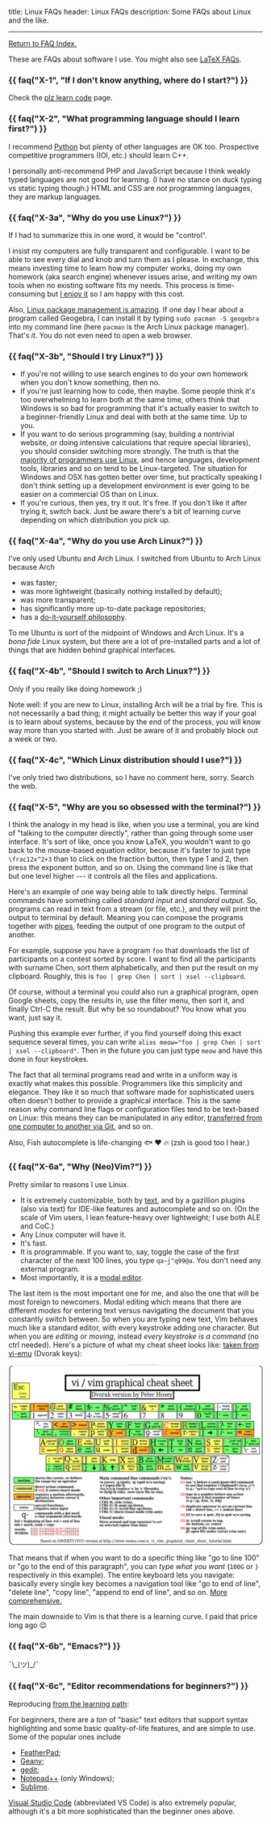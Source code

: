 title: Linux FAQs
header: Linux FAQs
description: Some FAQs about Linux and the like.

---

[Return to FAQ Index.](faqs.html)

These are FAQs about software I use.
You might also see [LaTeX FAQs](faq-latex.html).

### {{ faq("X-1", "If I don't know anything, where do I start?") }}

Check the [plz learn code](techsupport.html) page.

### {{ faq("X-2", "What programming language should I learn first?") }}

I recommend [Python](http://openbookproject.net/thinkcs/python/english3e/index.html)
but plenty of other languages are OK too.
Prospective competitive programmers (IOI, etc.) should learn C++.

I personally anti-recommend PHP and JavaScript because I think weakly typed
languages are not good for learning.
(I have no stance on duck typing vs static typing though.)
HTML and CSS are _not_ programming languages, they are markup languages.

### {{ faq("X-3a", "Why do you use Linux?") }}

If I had to summarize this in one word, it would be "control".

I insist my computers are fully transparent and configurable.
I want to be able to see every dial and knob and turn them as I please.
In exchange, this means investing time to learn how my computer works,
doing my own homework (aka search engine) whenever issues arise,
and writing my own tools when no existing software fits my needs.
This process is time-consuming but
[I enjoy it](https://xkcd.com/974/) so I am happy with this cost.

Also, [Linux package management is amazing](https://itsfoss.com/package-manager/).
If one day I hear about a program called Geogebra,
I can install it by typing `sudo pacman -S geogebra` into my command line
(here `pacman` is the Arch Linux package manager).
That's _it_. You do not even need to open a web browser.

### {{ faq("X-3b", "Should I try Linux?") }}

- If you're not willing to use search engines to do your own homework
  when you don't know something, then no.
- If you're just learning how to code, then maybe.
  Some people think it's too overwhelming to learn both at the same time,
  others think that Windows is so bad for programming that
  it's actually easier to switch to a beginner-friendly Linux
  and deal with both at the same time. Up to you.
- If you want to do serious programming (say, building a nontrivial website,
  or doing intensive calculations that require special libraries),
  you should consider switching more strongly. The truth is that the
  [majority of programmers use Linux](https://www.reddit.com/r/linux/comments/vytkf),
  and hence languages, development tools, libraries and so on
  tend to be Linux-targeted.
  The situation for Windows and OSX has gotten better over time,
  but practically speaking I don't think setting up a development environment
  is ever going to be easier on a commercial OS than on Linux.
- If you're curious, then yes, try it out. It's free.
  If you don't like it after trying it, switch back.
  Just be aware there's a bit of learning curve depending on which
  distribution you pick up.

### {{ faq("X-4a", "Why do you use Arch Linux?") }}

I've only used Ubuntu and Arch Linux.
I switched from Ubuntu to Arch Linux because Arch

- was faster;
- was more lightweight (basically nothing installed by default);
- was more transparent;
- has significantly more up-to-date package repositories;
- has a [do-it-yourself philosophy](https://wiki.archlinux.org/title/Arch_Linux#Principles).

To me Ubuntu is sort of the midpoint of Windows and Arch Linux.
It's a _bona fide_ Linux system, but there are a lot of pre-installed parts
and a lot of things that are hidden behind graphical interfaces.

### {{ faq("X-4b", "Should I switch to Arch Linux?") }}

Only if you really like doing homework ;)

Note well: if you are new to Linux, installing Arch will be a trial by fire.
This is not necessarily a bad thing; it might actually be better this way if
your goal is to learn about systems, because by the end of the process, you will
know way more than you started with. Just be aware of it and probably block out
a week or two.

### {{ faq("X-4c", "Which Linux distribution should I use?") }}

I've only tried two distributions, so I have no comment here, sorry.
Search the web.

### {{ faq("X-5", "Why are you so obsessed with the terminal?") }}

I think the analogy in my head is like, when you use a terminal, you are kind of
"talking to the computer directly", rather than going through some user interface.
It's sort of like, once you know LaTeX, you wouldn't want to go back to the
mouse-based equation editor, because it's faster to just type `\frac12x^2+3`
than to click on the fraction button, then type 1 and 2, then press the exponent
button, and so on. Using the command line is like that but one level higher ---
it controls all the files and applications.

Here's an example of one way being able to talk directly helps.
Terminal commands have something called _standard input_ and _standard output_.
So, programs can read in text from a stream (or file, etc.),
and they will print the output to terminal by default.
Meaning you can compose the programs together with
[pipes](https://en.wikipedia.org/wiki/Pipeline_%28Unix%29),
feeding the output of one program to the output of another.

For example, suppose you have a program `foo` that downloads the list
of participants on a contest sorted by score.
I want to find all the participants with surname Chen,
sort them alphabetically, and then put the result on my clipboard.
Roughly, this is `foo | grep Chen | sort | xsel --clipboard`.

Of course, without a terminal you _could_ also run a graphical program,
open Google sheets, copy the results in, use the filter menu,
then sort it, and finally Ctrl-C the result. But why be so roundabout?
You know what you want, just say it.

Pushing this example ever further,
if you find yourself doing this exact sequence several times,
you can write `alias meow="foo | grep Chen | sort | xsel --clipboard"`.
Then in the future you can just type `meow` and have this done in four keystrokes.

The fact that all terminal programs read and write
in a uniform way is exactly what makes this possible.
Programmers like this simplicity and elegance.
They like it so much that software made for sophisticated users
often doesn't bother to provide a graphical interface.
This is the same reason why command line flags or
configuration files tend to be text-based on Linux:
this means they can be manipulated in any editor,
[transferred from one computer to another via Git](https://github.com/vEnhance/dotfiles),
and so on.

Also, Fish autocomplete is life-changing 🐟 ❤️ 🔥
(zsh is good too I hear.)

### {{ faq("X-6a", "Why (Neo)Vim?") }}

Pretty similar to reasons I use Linux.

- It is extremely customizable, both by
  [text](https://github.com/vEnhance/dotfiles/blob/main/vimrc),
  and by a gazillion plugins (also via text)
  for IDE-like features and autocomplete and so on.
  (On the scale of Vim users, I lean feature-heavy over lightweight;
  I use both ALE and CoC.)
- Any Linux computer will have it.
- It's fast.
- It is programmable. If you want to, say,
  toggle the case of the first character of the next 100 lines,
  you type `qa~j^q99@a`. You don't need any external program.
- Most importantly, it is a [modal editor](https://en.wikipedia.org/wiki/Vi#Interface).

The last item is the most important one for me,
and also the one that will be most foreign to newcomers.
Modal editing which means that there are different _modes_
for entering text versus navigating the document that you constantly switch between.
So when you are typing new text, Vim behaves much like a standard editor,
with every keystroke adding one character.
But when you are _editing_ or _moving_,
instead _every keystroke is a command_ (no ctrl needed).
Here's a picture of what my cheat sheet looks like:
[taken from vi-emu](https://boredzo.org/vi_tutorial/vi_tutorial-Dvorak-Color.pdf)
(Dvorak keys):

![Power overwhelming.](static/vim-dvorak.png)

That means that if when you want to do a specific thing like
"go to line 100" or "go to the end of this paragraph",
you can _type what you want_ (`100G` or `}` respectively in this example).
The entire keyboard lets you navigate: basically every single key
becomes a navigation tool like "go to end of line", "delete line",
"copy line", "append to end of line", and so on.
[More comprehensive.](https://stackoverflow.com/a/1220118)

The main downside to Vim is that there is a learning curve.
I paid that price long ago 😉

### {{ faq("X-6b", "Emacs?") }}

¯\\\_(ツ)\_/¯

### {{ faq("X-6c", "Editor recommendations for beginners?") }}

Reproducing [from the learning path](techsupport.html#editors):

For beginners, there are a _ton_ of "basic" text editors that
support syntax highlighting and some basic quality-of-life features,
and are simple to use.
Some of the popular ones include

- [FeatherPad](https://en.wikipedia.org/wiki/FeatherPad);
- [Geany](https://en.wikipedia.org/wiki/Geany);
- [gedit](https://en.wikipedia.org/wiki/Gedit);
- [Notepad++](https://notepad-plus-plus.org/) (only Windows);
- [Sublime](https://www.sublimetext.com/).

[Visual Studio Code](https://en.wikipedia.org/wiki/Visual_Studio_Code)
(abbreviated VS Code) is also extremely popular,
although it's a bit more sophisticated than the beginner ones above.
